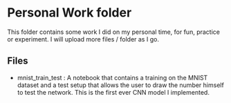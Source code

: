 # Personal Work folder

This folder contains some work I did on my personal time, for fun, practice or experiment. I will upload more files / folder as I go.

## Files 

- mnist_train_test : A notebook that contains a training on the MNIST dataset and a test setup that allows the user to draw the number himself to test the network. This is the first ever CNN model I implemented.
